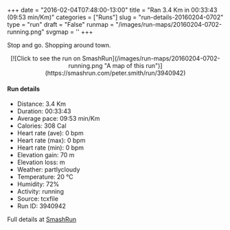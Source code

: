 +++
date = "2016-02-04T07:48:00-13:00"
title = "Ran 3.4 Km in 00:33:43 (09:53 min/Km)"
categories = ["Runs"]
slug = "run-details-20160204-0702"
type = "run"
draft = "False"
runmap = "/images/run-maps/20160204-0702-running.png"
svgmap = '<polyline points="12 67, 22 66, 28 69, 29 68, 40 63, 89 15, 97 22, 100 23, 96 21, 92 13, 89 12, 70 31, 70 32, 63 22, 52 14, 43 27, 25 31, 18 48, 10 51, 15 56, 10 61, 0 88">'
+++

Stop and go. Shopping around town. 

<!--more-->

<center>
[![Click to see the run on SmashRun](/images/run-maps/20160204-0702-running.png "A map of this run")](https://smashrun.com/peter.smith/run/3940942)
</center>

#### Run details

* Distance: 3.4 Km
* Duration: 00:33:43
* Average pace: 09:53 min/Km
* Calories: 308 Cal
* Heart rate (ave): 0 bpm
* Heart rate (max): 0 bpm
* Heart rate (min): 0 bpm
* Elevation gain: 70 m
* Elevation loss:  m
* Weather: partlycloudy
* Temperature: 20 &deg;C
* Humidity: 72%
* Activity: running
* Source: tcxfile
* Run ID: 3940942

Full details at [SmashRun](https://smashrun.com/peter.smith/run/3940942)